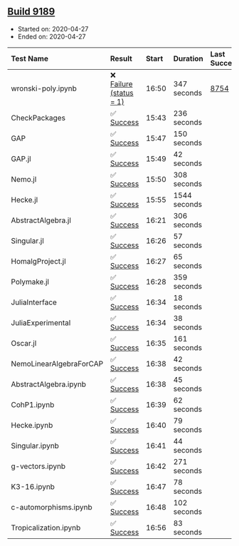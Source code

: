 ## [Build 9189](https://oscarci.mathematik.uni-kl.de/job/oscar/9189/)

* Started on: 2020-04-27
* Ended on: 2020-04-27

| Test Name    | Result | Start | Duration | Last Success | First Failure |
|:-------------|:-------|:------|:---------|:-------------|:--------------|
| wronski-poly.ipynb | ❌ [Failure (status = 1)](https://oscarci.mathematik.uni-kl.de/job/oscar/9189/artifact/logs/build-9189/wronski-poly.ipynb.log) | 16:50 | 347 seconds | [8754](https://oscarci.mathematik.uni-kl.de/job/oscar/8754/) | [8755](https://oscarci.mathematik.uni-kl.de/job/oscar/8755/) |
| CheckPackages | ✅ [Success](https://oscarci.mathematik.uni-kl.de/job/oscar/9189/artifact/logs/build-9189/CheckPackages.log) | 15:43 | 236 seconds |  |  |
| GAP | ✅ [Success](https://oscarci.mathematik.uni-kl.de/job/oscar/9189/artifact/logs/build-9189/GAP.log) | 15:47 | 150 seconds |  |  |
| GAP.jl | ✅ [Success](https://oscarci.mathematik.uni-kl.de/job/oscar/9189/artifact/logs/build-9189/GAP.jl.log) | 15:49 | 42 seconds |  |  |
| Nemo.jl | ✅ [Success](https://oscarci.mathematik.uni-kl.de/job/oscar/9189/artifact/logs/build-9189/Nemo.jl.log) | 15:50 | 308 seconds |  |  |
| Hecke.jl | ✅ [Success](https://oscarci.mathematik.uni-kl.de/job/oscar/9189/artifact/logs/build-9189/Hecke.jl.log) | 15:55 | 1544 seconds |  |  |
| AbstractAlgebra.jl | ✅ [Success](https://oscarci.mathematik.uni-kl.de/job/oscar/9189/artifact/logs/build-9189/AbstractAlgebra.jl.log) | 16:21 | 306 seconds |  |  |
| Singular.jl | ✅ [Success](https://oscarci.mathematik.uni-kl.de/job/oscar/9189/artifact/logs/build-9189/Singular.jl.log) | 16:26 | 57 seconds |  |  |
| HomalgProject.jl | ✅ [Success](https://oscarci.mathematik.uni-kl.de/job/oscar/9189/artifact/logs/build-9189/HomalgProject.jl.log) | 16:27 | 65 seconds |  |  |
| Polymake.jl | ✅ [Success](https://oscarci.mathematik.uni-kl.de/job/oscar/9189/artifact/logs/build-9189/Polymake.jl.log) | 16:28 | 359 seconds |  |  |
| JuliaInterface | ✅ [Success](https://oscarci.mathematik.uni-kl.de/job/oscar/9189/artifact/logs/build-9189/JuliaInterface.log) | 16:34 | 18 seconds |  |  |
| JuliaExperimental | ✅ [Success](https://oscarci.mathematik.uni-kl.de/job/oscar/9189/artifact/logs/build-9189/JuliaExperimental.log) | 16:34 | 38 seconds |  |  |
| Oscar.jl | ✅ [Success](https://oscarci.mathematik.uni-kl.de/job/oscar/9189/artifact/logs/build-9189/Oscar.jl.log) | 16:35 | 161 seconds |  |  |
| NemoLinearAlgebraForCAP | ✅ [Success](https://oscarci.mathematik.uni-kl.de/job/oscar/9189/artifact/logs/build-9189/NemoLinearAlgebraForCAP.log) | 16:38 | 42 seconds |  |  |
| AbstractAlgebra.ipynb | ✅ [Success](https://oscarci.mathematik.uni-kl.de/job/oscar/9189/artifact/logs/build-9189/AbstractAlgebra.ipynb.log) | 16:38 | 45 seconds |  |  |
| CohP1.ipynb | ✅ [Success](https://oscarci.mathematik.uni-kl.de/job/oscar/9189/artifact/logs/build-9189/CohP1.ipynb.log) | 16:39 | 62 seconds |  |  |
| Hecke.ipynb | ✅ [Success](https://oscarci.mathematik.uni-kl.de/job/oscar/9189/artifact/logs/build-9189/Hecke.ipynb.log) | 16:40 | 79 seconds |  |  |
| Singular.ipynb | ✅ [Success](https://oscarci.mathematik.uni-kl.de/job/oscar/9189/artifact/logs/build-9189/Singular.ipynb.log) | 16:41 | 44 seconds |  |  |
| g-vectors.ipynb | ✅ [Success](https://oscarci.mathematik.uni-kl.de/job/oscar/9189/artifact/logs/build-9189/g-vectors.ipynb.log) | 16:42 | 271 seconds |  |  |
| K3-16.ipynb | ✅ [Success](https://oscarci.mathematik.uni-kl.de/job/oscar/9189/artifact/logs/build-9189/K3-16.ipynb.log) | 16:47 | 78 seconds |  |  |
| c-automorphisms.ipynb | ✅ [Success](https://oscarci.mathematik.uni-kl.de/job/oscar/9189/artifact/logs/build-9189/c-automorphisms.ipynb.log) | 16:48 | 102 seconds |  |  |
| Tropicalization.ipynb | ✅ [Success](https://oscarci.mathematik.uni-kl.de/job/oscar/9189/artifact/logs/build-9189/Tropicalization.ipynb.log) | 16:56 | 83 seconds |  |  |
